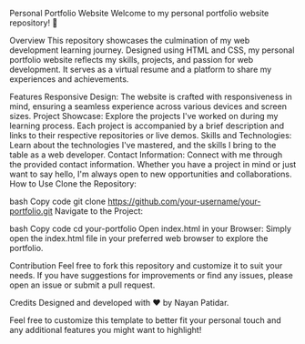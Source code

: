 Personal Portfolio Website
Welcome to my personal portfolio website repository! 🚀

Overview
This repository showcases the culmination of my web development learning journey. Designed using HTML and CSS, my personal portfolio website reflects my skills, projects, and passion for web development. It serves as a virtual resume and a platform to share my experiences and achievements.

Features
Responsive Design: The website is crafted with responsiveness in mind, ensuring a seamless experience across various devices and screen sizes.
Project Showcase: Explore the projects I've worked on during my learning process. Each project is accompanied by a brief description and links to their respective repositories or live demos.
Skills and Technologies: Learn about the technologies I've mastered, and the skills I bring to the table as a web developer.
Contact Information: Connect with me through the provided contact information. Whether you have a project in mind or just want to say hello, I'm always open to new opportunities and collaborations.
How to Use
Clone the Repository:

bash
Copy code
git clone https://github.com/your-username/your-portfolio.git
Navigate to the Project:

bash
Copy code
cd your-portfolio
Open index.html in your Browser:
Simply open the index.html file in your preferred web browser to explore the portfolio.

Contribution
Feel free to fork this repository and customize it to suit your needs. If you have suggestions for improvements or find any issues, please open an issue or submit a pull request.

Credits
Designed and developed with ❤️ by Nayan Patidar.

Feel free to customize this template to better fit your personal touch and any additional features you might want to highlight!
